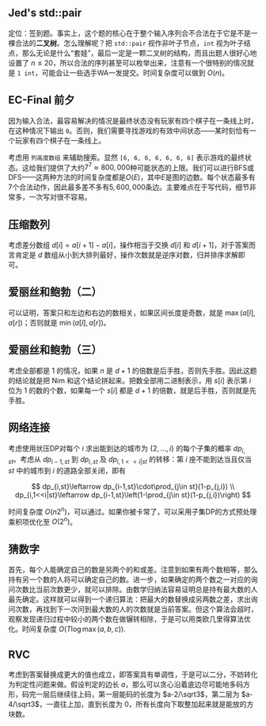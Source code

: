 ## Jed's std::pair

定位：签到题。事实上，这个题的核心在于整个输入序列合不合法在于它是不是一棵合法的**二叉树**。怎么理解呢？把 `std::pair` 视作非叶子节点，`int` 视为叶子结点，那么无论是什么“套娃”，最后一定是一颗二叉树的结构，而且出题人很好心地设置了 $n \le 20$，所以合法的序列甚至可以枚举出来，注意有一个很特别的情况就是 `1 int`，可能会让一些选手WA一发提交。时间复杂度可以做到 $O(n)$。

## EC-Final 前夕

因为输入合法，最容易解决的情况是最终状态没有玩家有四个棋子在一条线上时，在这种情况下输出 `0`。否则，我们需要寻找游戏的有效中间状态——某时刻恰有一个玩家有四个棋子在一条线上。

考虑用 `列高度数组` 来辅助搜索。显然 `[6, 6, 6, 6, 6, 6, 6]` 表示游戏的最终状态。这给我们提供了大约$7^7 \approx 800,000$种可能状态的上限。我们可以进行BFS或DFS——这两种方法的时间复杂度都是$O(E)$，其中$E$是图的边数。每个状态最多有7个合法动作，因此最多差不多有$5,600,000$条边。主要难点在于写代码，细节非常多，一次写对很不容易。

## 压缩数列

考虑差分数组 $d[i]=a[i+1]-a[i]$，操作相当于交换 $d[i]$ 和 $d[i+1]$，对于答案而言肯定是 $d$ 数组从小到大排列最好，操作次数就是逆序对数，归并排序求解即可。

## 爱丽丝和鲍勃（二）

可以证明，答案只和左边和右边的数相关，如果区间长度是奇数，就是 $\max(a[l],a[r])$；否则就是 $\min(a[l],a[r])$。

## 爱丽丝和鲍勃（三）

考虑全部都是 $1$ 的情况，如果 $n$ 是 $d+1$ 的倍数是后手胜，否则先手胜。因此这题的结论就是把 Nim 和这个结论拼起来。把数全部用二进制表示，用 $s[i]$ 表示第 $i$ 位为 $1$ 的数的个数，如果每一个 $s[i]$ 都是 $d+1$ 的倍数，就是后手胜，否则就是先手胜。

## 网络连接

考虑使用状压DP对每个 $i$ 求出能到达的城市为 $\{2,...,i\}$ 的每个子集的概率 $dp_{i,st}$。考虑从 $dp_{i-1,st}$ 到 $dp_{i,st}$ 及 $dp_{i,1<<i|st}$ 的转移：第 $i$ 座不能到达当且仅当 $st$ 中的城市到 $i$ 的道路全部关闭，即有 

$$
dp_{i,st}\leftarrow dp_{i-1,st}\cdot\prod_{j\in st}(1-p_{j,i}) \\ dp_{i,1<<i|st}\leftarrow dp_{i-1,st}\left(1-\prod_{j\in st}(1-p_{j,i})\right)
$$

时间复杂度 $O(n2^n)$，可以通过。如果你被卡常了，可以采用子集DP的方式预处理乘积项优化至 $O(2^n)$。

## 猜数字

首先，每个人能确定自己的数是另两个的和或差。注意到如果有两个数相等，那么持有另一个数的人将可以确定自己的数。进一步，如果确定的两个数之一对应的询问次数比当前次数更少，就可以排除。由数学归纳法容易证明总是持有最大数的人最先确定。这样就可以得到一个递归算法：把最大的数替换成另两数之差，求出询问次数，再找到下一次问到最大数的人的次数就是当前答案。但这个算法会超时，观察发现递归过程中较小的两个数在做辗转相除，于是可以用类欧几里得算法优化。时间复杂度 $O(T\log\max(a,b,c))$.

## RVC

考虑到答案替换成更大的值也成立，即答案具有单调性，于是可以二分，不妨转化为判定性问题来做。假设判定的边长 $a$，那么可以贪心沿着底边尽可能地多码方形，码完一层后继续往上码，第一层能码的长度为 $a-2/\sqrt3$，第二层为 $a-4/\sqrt3$，一直往上加，直到长度为 $0$，所有长度向下取整加起来就是能放的方块数。
